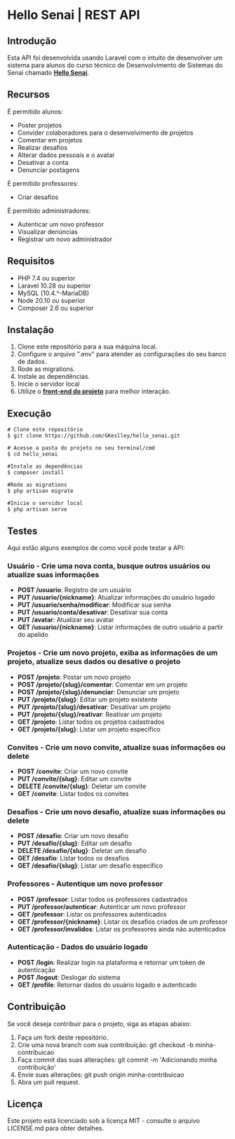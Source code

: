 # Hello Senai | REST API

## Introdução

Esta API foi desenvolvida usando Laravel com o intuito de desenvolver um sistema para alunos do curso técnico de Desenvolvimento de Sistemas do Senai
chamado <strong><a href="https://github.com/GKeslley/hellosenai_front">Hello Senai</a></strong>.

## Recursos
É permitido alunos:
  - Poster projetos <br>
  - Convider colaboradores para o desenvolvimento de projetos <br>
  - Comentar em projetos <br>
  - Realizar desafios <br>
  - Alterar dados pessoais e o avatar <br>
  - Desativar a conta <br>
  - Denunciar postagens <br>

É permitido professores:  
- Criar desafios <br>

É permitido administradores:  
- Autenticar um novo professor <br>
- Visualizar denúncias <br>
- Registrar um novo administrador <br>

## Requisitos

- PHP 7.4 ou superior
- Laravel 10.28 ou superior
- MySQL (10.4.^-MariaDB)
- Node 20.10 ou superior
- Composer 2.6 ou superior
  
## Instalação

1. Clone este repositório para a sua máquina local.
2. Configure o arquivo ".env" para atender as configurações do seu banco de dados.
3. Rode as migrations.
4. Instale as dependências.
5. Inicie o servidor local
6. Utilize o <strong><a href="https://github.com/GKeslley/hellosenai_front">front-end do projeto</a></strong> para melhor interação. 

## Execução

```
# Clone este repositório
$ git clone https://github.com/GKeslley/hello_senai.git

# Acesse a pasta do projeto no seu terminal/cmd
$ cd hello_senai

#Instale as dependências
$ composer install

#Rode as migrations
$ php artisan migrate

#Inicie o servidor local
$ php artisan serve

```
## Testes

Aqui estão alguns exemplos de como você pode testar a API:

### Usuário - Crie uma nova conta, busque outros usuários ou atualize suas informações

- **POST /usuario**: Registro de um usuário
- **PUT /usuario/{nickname}**: Atualizar informações do usuário logado
- **PUT /usuario/senha/modificar**: Modificar sua senha
- **PUT /usuario/conta/desativar**: Desativar sua conta
- **PUT /avatar**: Atualizar seu avatar
- **GET /usuario/{nickname}**: Listar informações de outro usuário a partir do apelido

### Projetos - Crie um novo projeto, exiba as informações de um projeto, atualize seus dados ou desative o projeto

- **POST /projeto**: Postar um novo projeto
- **POST /projeto/{slug}/comentar**: Comentar em um projeto
- **POST /projeto/{slug}/denunciar**: Denunciar um projeto
- **PUT /projeto/{slug}**: Editar um projeto existente
- **PUT /projeto/{slug}/desativar**: Desativar um projeto
- **PUT /projeto/{slug}/reativar**: Reativar um projeto
- **GET /projeto**: Listar todos os projetos cadastrados
- **GET /projeto/{slug}**: Listar um projeto específico

### Convites - Crie um novo convite, atualize suas informações ou delete

- **POST /convite**: Criar um novo convite
- **PUT /convite/{slug}**: Editar um convite
- **DELETE /convite/{slug}**: Deletar um convite
- **GET /convite**: Listar todos os convites

### Desafios - Crie um novo desafio, atualize suas informações ou delete

- **POST /desafio**: Criar um novo desafio
- **PUT /desafio/{slug}**: Editar um desafio
- **DELETE /desafio/{slug}**: Deletar um desafio
- **GET /desafio**: Listar todos os desafios
- **GET /desafio/{slug}**: Listar um desafio específico

### Professores - Autentique um novo professor

- **POST /professor**: Listar todos os professores cadastrados
- **PUT /professor/autenticar**: Autenticar um novo professor
- **GET /professor**: Listar os professores autenticados
- **GET /professor/{nickname}**: Listar os desafios criados de um professor
- **GET /professor/invalidos**: Listar os professores ainda não autenticados

### Autenticação - Dados do usuário logado

- **POST /login**: Realizar login na plataforma e retornar um token de autenticação
- **POST /logout**: Deslogar do sistema
- **GET /profile**: Retornar dados do usuário logado e autenticado
  
## Contribuição
Se você deseja contribuir para o projeto, siga as etapas abaixo:

1. Faça um fork deste repositório.
2. Crie uma nova branch com sua contribuição: git checkout -b minha-contribuicao
3. Faça commit das suas alterações: git commit -m 'Adicionando minha contribuição'
4. Envie suas alterações: git push origin minha-contribuicao
5. Abra um pull request.

## Licença
Este projeto está licenciado sob a licença MIT - consulte o arquivo LICENSE.md para obter detalhes.
